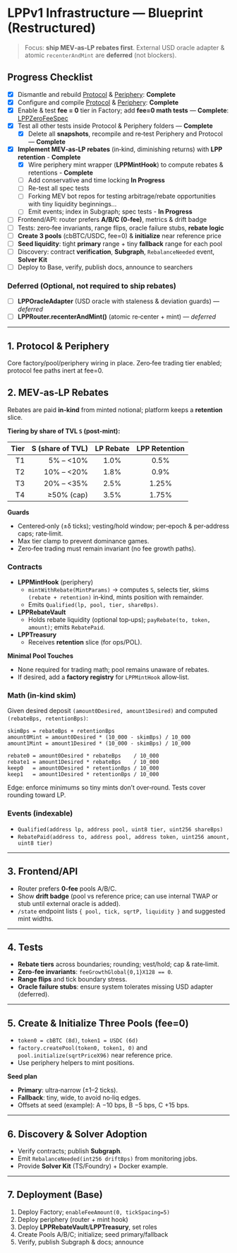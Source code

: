 # LPPv1 Infrastructure — Blueprint (Restructured)

> Focus: **ship MEV‑as‑LP rebates first**. External USD oracle adapter & atomic `recenterAndMint` are **deferred** (not blockers).

## Progress Checklist

- [x] Dismantle and rebuild [Protocol](https://github.com/Art-Sells/HPM/tree/main/MASS/LPP/LPPCodeBase/Infrastructure/Protocol) & [Periphery](https://github.com/Art-Sells/HPM/tree/main/MASS/LPP/LPPCodeBase/Infrastructure/Periphery): **Complete**
- [x] Configure and compile [Protocol](https://github.com/Art-Sells/HPM/tree/main/MASS/LPP/LPPCodeBase/Infrastructure/Protocol) & [Periphery](https://github.com/Art-Sells/HPM/tree/main/MASS/LPP/LPPCodeBase/Infrastructure/Periphery): **Complete**
- [x] Enable & test **fee = 0** tier in Factory; add **fee=0 math tests** — **Complete**: [LPPZeroFeeSpec](https://github.com/Art-Sells/HPM/blob/main/MASS/LPP/LPPCodeBase/Infrastructure/Protocol/test/LPPFactory.spec.ts)
- [x] Test all other tests inside Protocol & Periphery folders — **Complete**
  - [x] Delete all **snapshots**, recompile and re‑test Periphery and Protocol — **Complete**
- [X] **Implement MEV‑as‑LP rebates** (in‑kind, diminishing returns) with **LPP retention**  - **Complete**
  - [X] Wire periphery mint wrapper (**LPPMintHook**) to compute rebates & retentions - **Complete**
  - [ ] Add conservative and time locking **In Progress**
  - [ ] Re-test all spec tests
  - [ ] Forking MEV bot repos for testing arbitrage/rebate opportunities with tiny liquidity beginnings…
  - [ ] Emit events; index in Subgraph; spec tests - **In Progress**
- [ ] Frontend/API: router prefers **A/B/C (0‑fee)**, metrics & drift badge
- [ ] Tests: zero‑fee invariants, range flips, oracle failure stubs, **rebate logic**
- [ ] **Create 3 pools** (cbBTC/USDC, fee=0) & **initialize** near reference price
- [ ] **Seed liquidity**: tight **primary** range + tiny **fallback** range for each pool
- [ ] Discovery: contract **verification**, **Subgraph**, `RebalanceNeeded` event, **Solver Kit**
- [ ] Deploy to Base, verify, publish docs, announce to searchers
### Deferred (Optional, not required to ship rebates)
- [ ] **LPPOracleAdapter** (USD oracle with staleness & deviation guards) — *deferred*
- [ ] **LPPRouter.recenterAndMint()** (atomic re‑center + mint) — *deferred*

---

## 1. Protocol & Periphery
Core factory/pool/periphery wiring in place. Zero‑fee trading tier enabled; protocol fee paths inert at fee=0.

## 2. MEV‑as‑LP Rebates 
Rebates are paid **in‑kind** from minted notional; platform keeps a **retention** slice.

**Tiering by share of TVL `S` (post‑mint):**

| Tier | S (share of TVL) | **LP Rebate** | **LPP Retention** |
|-----:|------------------:|:-------------:|:-----------------:|
| T1   | 5% – <10%         | 1.0%          | 0.5%              |
| T2   | 10% – <20%        | 1.8%          | 0.9%              |
| T3   | 20% – <35%        | 2.5%          | 1.25%             |
| T4   | ≥50% (cap)        | 3.5%          | 1.75%             |

**Guards**
- Centered‑only (±δ ticks); vesting/hold window; per‑epoch & per‑address caps; rate‑limit.  
- Max tier clamp to prevent dominance games.  
- Zero‑fee trading must remain invariant (no fee growth paths).

### Contracts
- **LPPMintHook** (periphery)
  - `mintWithRebate(MintParams)` → computes `S`, selects tier, skims `(rebate + retention)` in‑kind, mints position with remainder.
  - Emits `Qualified(lp, pool, tier, shareBps)`.
- **LPPRebateVault**
  - Holds rebate liquidity (optional top‑ups); `payRebate(to, token, amount)`; emits `RebatePaid`.
- **LPPTreasury**
  - Receives **retention** slice (for ops/POL).

**Minimal Pool Touches**
- None required for trading math; pool remains unaware of rebates.  
- If desired, add a **factory registry** for `LPPMintHook` allow‑list.

### Math (in‑kind skim)
Given desired deposit `(amount0Desired, amount1Desired)` and computed `(rebateBps, retentionBps)`:
```
skimBps = rebateBps + retentionBps
amount0Mint = amount0Desired * (10_000 - skimBps) / 10_000
amount1Mint = amount1Desired * (10_000 - skimBps) / 10_000

rebate0 = amount0Desired * rebateBps    / 10_000
rebate1 = amount1Desired * rebateBps    / 10_000
keep0   = amount0Desired * retentionBps / 10_000
keep1   = amount1Desired * retentionBps / 10_000
```
Edge: enforce minimums so tiny mints don’t over‑round. Tests cover rounding toward LP.

### Events (indexable)
- `Qualified(address lp, address pool, uint8 tier, uint256 shareBps)`  
- `RebatePaid(address to, address pool, address token, uint256 amount, uint8 tier)`

---

## 3. Frontend/API
- Router prefers **0‑fee** pools A/B/C.  
- Show **drift badge** (pool vs reference price; can use internal TWAP or stub until external oracle is added).  
- `/state` endpoint lists `{ pool, tick, sqrtP, liquidity }` and suggested mint widths.

---

## 4. Tests
- **Rebate tiers** across boundaries; rounding; vest/hold; cap & rate‑limit.  
- **Zero‑fee invariants**: `feeGrowthGlobal{0,1}X128 == 0`.  
- **Range flips** and tick boundary stress.  
- **Oracle failure stubs**: ensure system tolerates missing USD adapter (deferred).

---

## 5. Create & Initialize Three Pools (fee=0)
- `token0 = cbBTC (8d)`, `token1 = USDC (6d)`  
- `factory.createPool(token0, token1, 0)` and `pool.initialize(sqrtPriceX96)` near reference price.  
- Use periphery helpers to mint positions.

**Seed plan**
- **Primary**: ultra‑narrow (±1–2 ticks).  
- **Fallback**: tiny, wide, to avoid no‑liq edges.  
- Offsets at seed (example): A −10 bps, B −5 bps, C +15 bps.

---

## 6. Discovery & Solver Adoption
- Verify contracts; publish **Subgraph**.  
- Emit `RebalanceNeeded(int256 driftBps)` from monitoring jobs.  
- Provide **Solver Kit** (TS/Foundry) + Docker example.

---

## 7. Deployment (Base)
1. Deploy Factory; `enableFeeAmount(0, tickSpacing=5)`  
2. Deploy periphery (router + mint hook)  
3. Deploy **LPPRebateVault**/**LPPTreasury**, set roles  
4. Create Pools A/B/C; initialize; seed primary/fallback  
5. Verify, publish Subgraph & docs; announce
